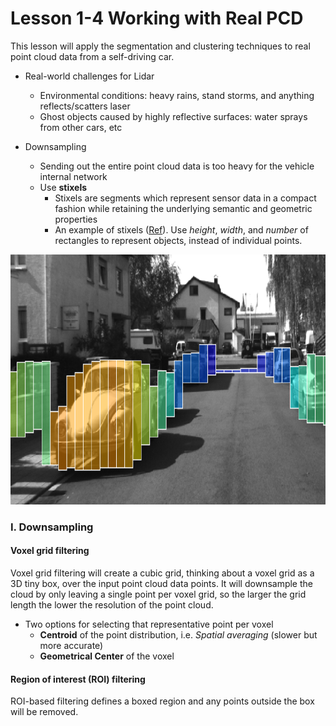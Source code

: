 # Lesson 1-4 Working with Real PCD

This lesson will apply the segmentation and clustering techniques to real point cloud data from a self-driving car.

- Real-world challenges for Lidar
    * Environmental conditions: heavy rains, stand storms, and anything reflects/scatters laser
    * Ghost objects caused by highly reflective surfaces: water sprays from other cars, etc

- Downsampling
    * Sending out the entire point cloud data is too heavy for the vehicle internal network
    * Use **stixels**
        + Stixels are segments which represent sensor data in a compact fashion while retaining the underlying semantic and geometric properties
        + An example of stixels ([Ref](https://www.mathworks.com/matlabcentral/fileexchange/65347-stixel-world)). Use *height*, *width*, and *number* of rectangles to represent objects, instead of individual points.

<img src="media/stixels-example.png" width="800" height="400" />

### I. Downsampling

#### Voxel grid filtering

Voxel grid filtering will create a cubic grid, thinking about a voxel grid as a 3D tiny box, over the input point cloud data points. It will downsample the cloud by only leaving a single point per voxel grid, so the larger the grid length the lower the resolution of the point cloud.

- Two options for selecting that representative point per voxel
    * **Centroid** of the point distribution, i.e. *Spatial averaging* (slower but more accurate)
    * **Geometrical Center** of the voxel

#### Region of interest (ROI) filtering

ROI-based filtering defines a boxed region and any points outside the box will be removed.